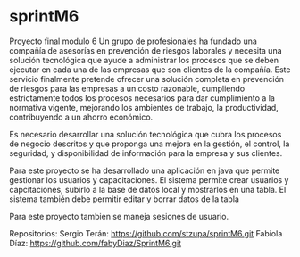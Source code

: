 # sprintM6
Proyecto final modulo 6
Un grupo de profesionales ha fundado una compañía de asesorías en prevención de riesgos laborales y necesita una solución tecnológica que ayude a administrar los procesos que se deben ejecutar en cada una de las empresas que son clientes de la compañía. Este servicio finalmente pretende ofrecer una solución completa en prevención de riesgos para las empresas a un costo razonable, cumpliendo estrictamente todos los procesos necesarios para dar cumplimiento a la normativa vigente, mejorando los ambientes de trabajo, la productividad, contribuyendo a un ahorro económico.

Es necesario desarrollar una solución tecnológica que cubra los procesos de negocio descritos y que proponga una mejora en la gestión, el control, la seguridad, y disponibilidad de información para la empresa y sus clientes.

Para este proyecto se ha desarrollado una aplicación en java que permite gestionar los usuarios y capacitaciones. El sistema permite crear usuarios y capcitaciones, subirlo a la base de datos local y mostrarlos en una tabla. El sistema también debe permitir editar y borrar datos de la tabla

Para este proyecto tambien se maneja sesiones de usuario.


Repositorios:
Sergio Terán: 
https://github.com/stzupa/sprintM6.git
Fabiola Díaz:
https://github.com/fabyDiaz/SprintM6.git


